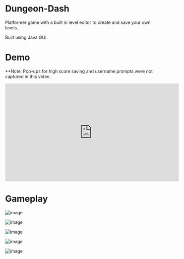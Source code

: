 # Dungeon-Dash

Platformer game with a built in level editor to create and save your own levels.

Built using Java GUI.

# Demo
**Note: Pop-ups for high score saving and username prompts were not captured in this video.

<iframe width="560" height="315" src="https://www.youtube.com/embed/FGzImJ4xzJY?si=wCVuwwxJkW4yaBOj" title="YouTube video player" frameborder="0" allow="accelerometer; autoplay; clipboard-write; encrypted-media; gyroscope; picture-in-picture; web-share" allowfullscreen></iframe>

# Gameplay

![image](https://github.com/AndC101/Dungeon-Dash/assets/81173499/90639b1e-9d82-4a48-82ae-22aaddb9da43)

![image](https://github.com/AndC101/Dungeon-Dash/assets/81173499/05f5eeac-5e90-41b2-abcd-607bb577334d)

![image](https://github.com/AndC101/Dungeon-Dash/assets/81173499/adca5de1-6be6-40ec-84f3-2601e3f6990d)

![image](https://github.com/AndC101/Dungeon-Dash/assets/81173499/bade68e6-8d97-49ad-9bb3-c539c8e75248)

![image](https://github.com/AndC101/Dungeon-Dash/assets/81173499/6eb9ec29-0bba-4857-94d6-32415918c3e9)
